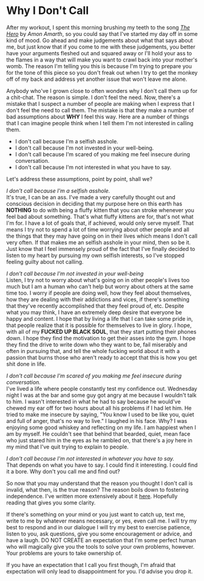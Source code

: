 # Why I Don't Call
After my workout, I spent this morning brushing my teeth to the song *[The Hero](https://open.spotify.com/track/3fTwPebsGs7q0rOrFkuwrF?si=DxM9qZ-tTLG4GPEI4Bbokw)* by *Amon Amarth*, so you could say that I've started my day off in some kind of mood. Go ahead and make judgements about what that says about me, but just know that if you come to me with these judgements, you better have your arguments fleshed out and squared away or I'll hold your ass to the flames in a way that will make you want to crawl back into your mother's womb. The reason I'm telling you this is because I'm trying to prepare you for the tone of this piece so you don't freak out when I try to get the monkey off of my back and address yet another issue that won't leave me alone.

Anybody who've I grown close to often wonders why I don't call them up for a chit-chat. The reason is simple. I don't feel the need. Now, there's a mistake that I suspect a number of people are making when I express that I don't feel the need to call them. The mistake is that they make a number of bad assumptions about **WHY** I feel this way. Here are a number of things that I can imagine people think when I tell them I'm not interested in calling them.
 - I don't call because I'm a selfish asshole.
 - I don't call because I'm not invested in your well-being.
 - I don't call because I'm scared of you making me feel insecure during conversation.
 - I don't call because I'm not interested in what you have to say.

Let's address these assumptions, point by point, shall we?

*I don't call because I'm a selfish asshole.*  
It's true, I can be an ass. I've made a very carefully thought out and conscious decision in deciding that my purpose here on this earth has **NOTHING** to do with being a fluffy kitten that you can stroke whenever you feel bad about something. That's what fluffy kittens are for, that's not what I'm for. I have a lot of goals that, if achieved, would only serve myself. That means I try not to spend a lot of time worrying about other people and all the things that they may have going on in their lives which means I don't call very often. If that makes me an selfish asshole in your mind, then so be it. Just know that I feel immensely proud of the fact that I've finally decided to listen to my heart by pursuing my own selfish interests, so I've stopped feeling guilty about not calling.

*I don't call because I'm not invested in your well-being*  
Listen, I try not to worry about what's going on in other people's lives too much but I am a human who can't help but worry about others at the same time too. I worry if people are doing well, how they feel about themselves, how they are dealing with their addictions and vices, if there's something that they've recently accomplished that they feel proud of, etc. Despite what you may think, I have an extremely deep desire that everyone be happy and content. I hope that by living a life that I can take some pride in, that people realize that it is possible for themselves to live in glory. I hope, with all of my **FUCKED UP BLACK SOUL**, that they start putting their phones down. I hope they find the motivation to get their asses into the gym. I hope they find the drive to write down who they want to be, fail miserably and often in pursuing that, and tell the whole fucking world about it with a passion that burns those who aren't ready to accept that this is how you get shit done in life.

*I don't call because I'm scared of you making me feel insecure during conversation.*  
I've lived a life where people constantly test my confidence out. Wednesday night I was at the bar and some guy got angry at me because I wouldn't talk to him. I wasn't interested in what he had to say because he would've chewed my ear off for two hours about all his problems if I had let him. He tried to make me insecure by saying, "You know I used to be like you, quiet and full of anger, that's no way to live." I laughed in his face. Why? I was enjoying some good whiskey and reflecting on my life. I am happiest when I am by myself. He couldn't see that behind that bearded, quiet, mean face who just stared him in the eyes as he rambled on, that there's a joy here in my mind that I've quit trying to explain to people.

*I don't call because I'm not interested in whatever you have to say.*  
That depends on what you have to say. I could find it interesting. I could find it a bore. Why don't you call me and find out?

So now that you may understand that the reason you thought I don't call is invalid, what then, is the true reason? The reason boils down to fostering independence. I've written more extensively about it [here](https://ril3z.github.io/2018/12/23/I-don't-want-help.html). Hopefully reading that gives you some clarity.

If there's something on your mind or you just want to catch up, text me, write to me by whatever means necessary, or yes, even call me. I will try my best to respond and in our dialogue I will try my best to exercise patience, listen to you, ask questions, give you some encouragement or advice, and have a laugh. DO NOT CREATE an expectation that I'm some perfect human who will magically give you the tools to solve your own problems, however. Your problems are yours to take ownership of.

If you have an expectation that I call you first though, I'm afraid that expectation will only lead to disappointment for you. I'd advise you drop it.
